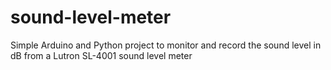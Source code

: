 # sound-level-meter
Simple Arduino and Python project to monitor and record the sound level in dB from a Lutron SL-4001 sound level meter

